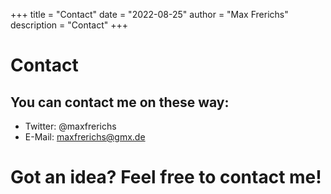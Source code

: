 +++
title = "Contact"
date = "2022-08-25"
author = "Max Frerichs"
description = "Contact"
+++

# Contact

## You can contact me on these way:
* Twitter: @maxfrerichs
* E-Mail: maxfrerichs@gmx.de

# Got an idea? Feel free to contact me!